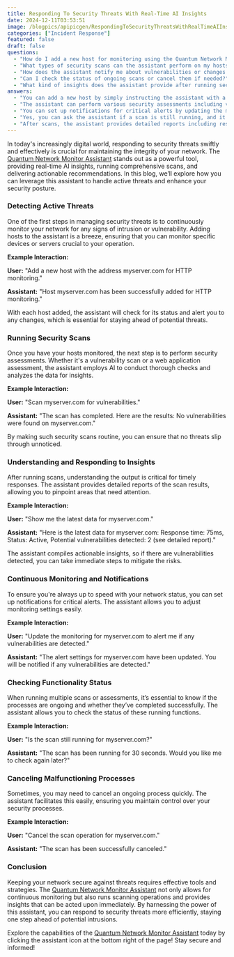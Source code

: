 ```yaml
---
title: Responding To Security Threats With Real-Time AI Insights
date: 2024-12-11T03:53:51
image: /blogpics/apipicgen/RespondingToSecurityThreatsWithRealTimeAIInsights-4YJ5LWW78O.jpg
categories: ["Incident Response"]
featured: false
draft: false
questions:
  - "How do I add a new host for monitoring using the Quantum Network Monitor Assistant?"
  - "What types of security scans can the assistant perform on my hosts?"
  - "How does the assistant notify me about vulnerabilities or changes in my network?"
  - "Can I check the status of ongoing scans or cancel them if needed?"
  - "What kind of insights does the assistant provide after running security scans?"
answers:
  - "You can add a new host by simply instructing the assistant with a command like 'Add a new host with the address myserver.com for HTTP monitoring.' The assistant will confirm once the host has been successfully added."
  - "The assistant can perform various security assessments including vulnerability scans and web application assessments, using AI to conduct thorough checks and analyze the data for insights."
  - "You can set up notifications for critical alerts by updating the monitoring settings. For example, instructing the assistant to alert you if any vulnerabilities are detected on a specific host ensures you receive timely notifications."
  - "Yes, you can ask the assistant if a scan is still running, and it will provide the current status. If necessary, you can also cancel an ongoing scan by instructing the assistant to do so."
  - "After scans, the assistant provides detailed reports including response times, status, and any potential vulnerabilities detected. These actionable insights help you pinpoint areas that need immediate attention."
---
```

In today's increasingly digital world, responding to security threats swiftly and effectively is crucial for maintaining the integrity of your network. The [Quantum Network Monitor Assistant](https://readyforquantum.com/?assistant=open) stands out as a powerful tool, providing real-time AI insights, running comprehensive scans, and delivering actionable recommendations. In this blog, we’ll explore how you can leverage this assistant to handle active threats and enhance your security posture.

### Detecting Active Threats

One of the first steps in managing security threats is to continuously monitor your network for any signs of intrusion or vulnerability. Adding hosts to the assistant is a breeze, ensuring that you can monitor specific devices or servers crucial to your operation. 

**Example Interaction:**

**User:** "Add a new host with the address myserver.com for HTTP monitoring."

**Assistant:** "Host myserver.com has been successfully added for HTTP monitoring."

With each host added, the assistant will check for its status and alert you to any changes, which is essential for staying ahead of potential threats.

### Running Security Scans

Once you have your hosts monitored, the next step is to perform security assessments. Whether it's a vulnerability scan or a web application assessment, the assistant employs AI to conduct thorough checks and analyzes the data for insights.

**Example Interaction:**

**User:** "Scan myserver.com for vulnerabilities."

**Assistant:** "The scan has completed. Here are the results: No vulnerabilities were found on myserver.com."

By making such security scans routine, you can ensure that no threats slip through unnoticed.

### Understanding and Responding to Insights

After running scans, understanding the output is critical for timely responses. The assistant provides detailed reports of the scan results, allowing you to pinpoint areas that need attention. 

**Example Interaction:**

**User:** "Show me the latest data for myserver.com."

**Assistant:** "Here is the latest data for myserver.com: Response time: 75ms, Status: Active, Potential vulnerabilities detected: 2 (see detailed report)."

The assistant compiles actionable insights, so if there are vulnerabilities detected, you can take immediate steps to mitigate the risks.

### Continuous Monitoring and Notifications

To ensure you're always up to speed with your network status, you can set up notifications for critical alerts. The assistant allows you to adjust monitoring settings easily.

**Example Interaction:**

**User:** "Update the monitoring for myserver.com to alert me if any vulnerabilities are detected."

**Assistant:** "The alert settings for myserver.com have been updated. You will be notified if any vulnerabilities are detected."

### Checking Functionality Status

When running multiple scans or assessments, it’s essential to know if the processes are ongoing and whether they’ve completed successfully. The assistant allows you to check the status of these running functions.

**Example Interaction:**

**User:** "Is the scan still running for myserver.com?"

**Assistant:** "The scan has been running for 30 seconds. Would you like me to check again later?"

### Canceling Malfunctioning Processes

Sometimes, you may need to cancel an ongoing process quickly. The assistant facilitates this easily, ensuring you maintain control over your security processes.

**Example Interaction:**

**User:** "Cancel the scan operation for myserver.com."

**Assistant:** "The scan has been successfully canceled."

### Conclusion

Keeping your network secure against threats requires effective tools and strategies. The [Quantum Network Monitor Assistant](https://readyforquantum.com/?assistant=open) not only allows for continuous monitoring but also runs scanning operations and provides insights that can be acted upon immediately. By harnessing the power of this assistant, you can respond to security threats more efficiently, staying one step ahead of potential intrusions.

Explore the capabilities of the [Quantum Network Monitor Assistant](https://readyforquantum.com/?assistant=open) today by clicking the assistant icon at the bottom right of the page! Stay secure and informed!